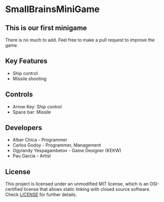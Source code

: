 # SmallBrainsMiniGame
 
## This is our first minigame

There is no much to add. Feel free to make a pull request to improve the game

## Key Features

- Ship control
- Missile shooting
 
## Controls

 - Arrow Key: Ship  control
 - Space bar: Missile

## Developers

 - Alber Chica - Programmer
 - Carlos Godoy - Programmer, Management
 - Ogylandy Yespagambetov - Game Designer (KEKW)
 - Pau Garcia - Artist

## License

This project is licensed under an unmodified MIT license, which is an OSI-certified license that allows static linking with closed source software. Check [LICENSE](LICENSE) for further details.


